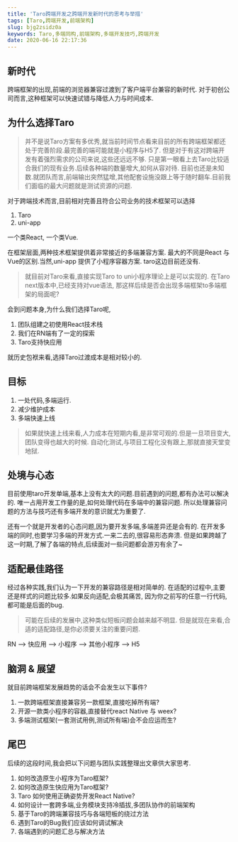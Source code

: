 ```yaml
---
title: 'Taro跨端开发之跨端开发新时代的思考与举措'
tags: [Taro,跨端开发,前端架构]
slug: bjg2zsidz0a
keywords: Taro,多端同构,前端架构,多端开发技巧,跨端开发
date: 2020-06-16 22:17:36
---
```

##  

## 新时代
跨端框架的出现,前端的浏览器兼容过渡到了客户端平台兼容的新时代.
对于初创公司而言,这种框架可以快速试错与降低人力与时间成本.

## 为什么选择Taro
> 并不是说Taro方案有多优秀,就当前时间节点看来目前的所有跨端框架都还处于完善阶段.最完善的端可能就是小程序与H5了.
但是对于有这对跨端开发有着强烈需求的公司来说,这些还远远不够.
只是第一眼看上去Taro比较适合我们的现有业务.后续各种端的数量增大,如何从容对待.
目前也还是未知数.就团队而言,前端输出突然猛增,其他配套设施没跟上等于随时翻车.目前我们面临的最大问题就是测试资源的问题.

对于跨端技术而言,目前相对完善且符合公司业务的技术框架可以选择

 1. Taro
 2. uni-app
 
 一个类React, 一个类Vue.
 
在框架层面,两种技术框架提供着非常接近的多端兼容方案.
最大的不同是React 与 Vue的区别.当然,uni-app 提供了小程序容器方案.
taro这边目前还没有.

> 就目前对Taro来看,直接实现Taro to uni小程序理论上是可以实现的.
在Taro next版本中,已经支持对vue语法, 那这样后续是否会出现多端框架to多端框架的局面呢?

会到问题本身,为什么我们选择Taro呢,
1. 团队组建之初使用React技术栈
2. 我们在RN端有了一定的探索
3. Taro支持快应用

就历史包袱来看,选择Taro过渡成本是相对较小的.


## 目标

1. 一处代码,多端运行.
2. 减少维护成本
3. 多端快速上线

> 如果就快速上线来看,人力成本在短期内看,是非常可观的.但是一旦项目变大,团队变得也越大的时候.
自动化测试,与项目工程化没有跟上,那就直接天堂变地狱.


## 处境与心态

目前使用taro开发单端,基本上没有太大的问题.目前遇到的问题,都有办法可以解决的.
唯一占用开发工作量的是,如何处理代码在多端中的兼容问题.
所以处理兼容问题的方法与技巧还有多端开发的意识就尤为重要了.

还有一个就是开发者的心态问题,因为要开发多端,多端差异还是会有的.
在开发多端的同时,也要学习多端的开发方式.一来二去的,很容易形态奔溃.
但是如果跨越了这一时期,了解了各端的特点,后续面对一些问题都会游刃有余了~
 
 
## 适配最佳路径

 经过各种实践,我们认为一下开发的兼容路径是相对简单的.
 在适配的过程中,主要还是样式的问题比较多.如果反向适配,会极其痛苦,
 因为你之前写的任意一行代码,都可能是后面的bug.
 
 > 可能在后续的发展中,这种类似短板问题会越来越不明显.
 但是就现在来看,合适的适配路径,是你必须要关注的重要问题.

 RN --> 快应用 --> 小程序 --> 其他小程序 --> H5 


## 脑洞 & 展望
就目前跨端框架发展趋势的话会不会发生以下事件?

1. 一款跨端框架直接兼容另一款框架,直接吃掉所有端?
2. 开源一款类小程序的容器,直接替代react Native 与 weex?
3. 多端测试框架(一套测试用例,测试所有端)会不会应运而生?



## 尾巴
 后续的这段时间,我会把以下问题与团队实践整理出文章供大家思考.

 1. 如何改造原生小程序为Taro框架?
 2. 如何改造原生快应用为Taro框架?
 3. Taro 如何使用正确姿势开发React Native?
 3. 如何设计一套跨多端,业务模块支持冷插拔,多团队协作的前端架构
 4. 基于Taro的跨端兼容技巧与各端短板的绕过方法
 5. 遇到Taro的Bug我们应该如何调试解决
 6. 各端遇到的问题汇总与解决方法